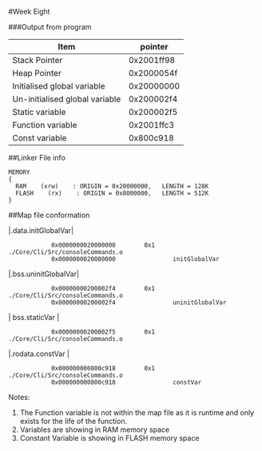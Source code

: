 #Week Eight

###Output from program

Item|pointer
-|-
Stack Pointer|0x2001ff98
Heap Pointer|		0x2000054f
Initialised global variable |		0x20000000
Un-initialised global variable |		0x200002f4
Static variable |		0x200002f5
Function variable 	|	0x2001ffc3
Const variable 	|	0x800c918

##Linker File info
```
MEMORY
{
  RAM    (xrw)    : ORIGIN = 0x20000000,   LENGTH = 128K
  FLASH    (rx)    : ORIGIN = 0x8000000,   LENGTH = 512K
}
```


##Map file conformation



|.data.initGlobalVar|

                0x0000000020000000        0x1 ./Core/Cli/Src/consoleCommands.o
                0x0000000020000000                initGlobalVar

 |.bss.uninitGlobalVar|  

                0x00000000200002f4        0x1 ./Core/Cli/Src/consoleCommands.o
                0x00000000200002f4                uninitGlobalVar               

| bss.staticVar |  

                0x00000000200002f5        0x1 ./Core/Cli/Src/consoleCommands.o

|.rodata.constVar |  

                0x000000000800c918        0x1 ./Core/Cli/Src/consoleCommands.o
                0x000000000800c918                constVar                

Notes:
1. The Function variable is not within the map file as it is runtime and only exists for the life of the function. 
2. Variables are showing in RAM memory space 
3. Constant Variable is showing in FLASH memory space